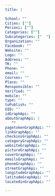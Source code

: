 ```yaml
---
title: |
    
School: ""
Cities: [""]
Perioxi: [""]
Categories: [""]
Subcategories: ["  "]
Organization: ""
Facebook: ""
Website: ""
Logo: ""
Address: ""
TK: ""
Phone: ""
email: ""
Courses: ""
Place: ""
Rensponsible: ""
Verified: ""
mobile: ""
type: ""
toPublish: ""
UID: ""
idGraphApi: ""
aboutGraphApi: | 
   ""
pagetokenGraphApi: ""
linkGraphApi: ""
checkinsGraphApi: ""
categoryGraphApi: ""
websiteGraphApi: ""
pictureGraphApi: ""
coverGraphApi: ""
emailsGraphApi: ""
phoneGraphApi: ""
streetGraphApi: ""
longitudeGraphApi: ""
latitudeGraphApi: ""
locatedinGraphApi: ""

---
```




